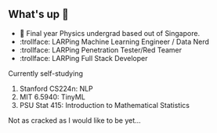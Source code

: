 ## What's up 👋

- :school_satchel: Final year Physics undergrad based out of Singapore.
- :trollface: LARPing Machine Learning Engineer / Data Nerd 
- :trollface: LARPing Penetration Tester/Red Teamer
- :trollface: LARPing Full Stack Developer

Currently self-studying
1) Stanford CS224n: NLP
2) MIT 6.5940: TinyML
3) PSU Stat 415: Introduction to Mathematical Statistics 

Not as cracked as I would like to be yet...


